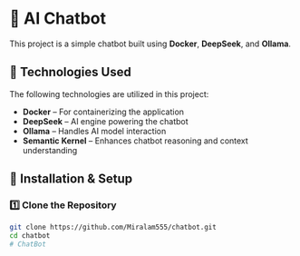# 🧠 AI Chatbot  

This project is a simple chatbot built using **Docker**, **DeepSeek**, and **Ollama**.  

## 🚀 Technologies Used  
The following technologies are utilized in this project:  
- **Docker** – For containerizing the application  
- **DeepSeek** – AI engine powering the chatbot  
- **Ollama** – Handles AI model interaction
- **Semantic Kernel** – Enhances chatbot reasoning and context understanding

## 📌 Installation & Setup  

### 1️⃣ Clone the Repository  
```sh
git clone https://github.com/Miralam555/chatbot.git
cd chatbot
# ChatBot
